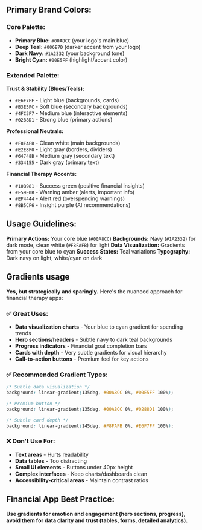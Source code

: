 ## **Primary Brand Colors:**

### **Core Palette:**
- **Primary Blue:** `#00A8CC` (your logo's main blue)
- **Deep Teal:** `#006B7D` (darker accent from your logo)
- **Dark Navy:** `#1A2332` (your background tone)
- **Bright Cyan:** `#00E5FF` (highlight/accent color)

### **Extended Palette:**

**Trust & Stability (Blues/Teals):**
- `#E6F7FF` - Light blue (backgrounds, cards)
- `#B3E5FC` - Soft blue (secondary backgrounds)
- `#4FC3F7` - Medium blue (interactive elements)
- `#0288D1` - Strong blue (primary actions)

**Professional Neutrals:**
- `#F8FAFB` - Clean white (main backgrounds)
- `#E2E8F0` - Light gray (borders, dividers)
- `#64748B` - Medium gray (secondary text)
- `#334155` - Dark gray (primary text)

**Financial Therapy Accents:**
- `#10B981` - Success green (positive financial insights)
- `#F59E0B` - Warning amber (alerts, important info)
- `#EF4444` - Alert red (overspending warnings)
- `#8B5CF6` - Insight purple (AI recommendations)

## **Usage Guidelines:**

**Primary Actions:** Your core blue (`#00A8CC`)
**Backgrounds:** Navy (`#1A2332`) for dark mode, clean white (`#F8FAFB`) for light
**Data Visualization:** Gradients from your core blue to cyan
**Success States:** Teal variations
**Typography:** Dark navy on light, white/cyan on dark

## Gradients usage
**Yes, but strategically and sparingly.** Here's the nuanced approach for financial therapy apps:

### **✅ Great Uses:**
- **Data visualization charts** - Your blue to cyan gradient for spending trends
- **Hero sections/headers** - Subtle navy to dark teal backgrounds
- **Progress indicators** - Financial goal completion bars
- **Cards with depth** - Very subtle gradients for visual hierarchy
- **Call-to-action buttons** - Premium feel for key actions

### **✅ Recommended Gradient Types:**
```css
/* Subtle data visualization */
background: linear-gradient(135deg, #00A8CC 0%, #00E5FF 100%);

/* Premium button */
background: linear-gradient(135deg, #00A8CC 0%, #0288D1 100%);

/* Subtle card depth */
background: linear-gradient(145deg, #F8FAFB 0%, #E6F7FF 100%);
```

### **❌ Don't Use For:**
- **Text areas** - Hurts readability
- **Data tables** - Too distracting
- **Small UI elements** - Buttons under 40px height
- **Complex interfaces** - Keep charts/dashboards clean
- **Accessibility-critical areas** - Maintain contrast ratios

## **Financial App Best Practice:**
**Use gradients for emotion and engagement (hero sections, progress), avoid them for data clarity and trust (tables, forms, detailed analytics).**